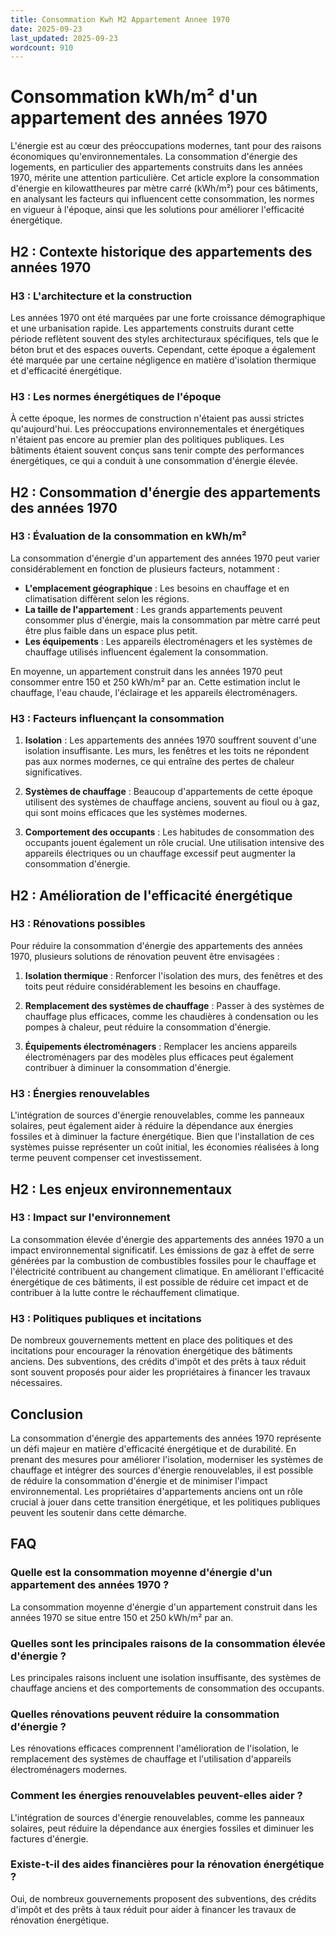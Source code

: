 ```yaml
---
title: Consommation Kwh M2 Appartement Annee 1970
date: 2025-09-23
last_updated: 2025-09-23
wordcount: 910
---
```


# Consommation kWh/m² d'un appartement des années 1970

L'énergie est au cœur des préoccupations modernes, tant pour des raisons économiques qu'environnementales. La consommation d'énergie des logements, en particulier des appartements construits dans les années 1970, mérite une attention particulière. Cet article explore la consommation d'énergie en kilowattheures par mètre carré (kWh/m²) pour ces bâtiments, en analysant les facteurs qui influencent cette consommation, les normes en vigueur à l'époque, ainsi que les solutions pour améliorer l'efficacité énergétique.

## H2 : Contexte historique des appartements des années 1970

### H3 : L'architecture et la construction

Les années 1970 ont été marquées par une forte croissance démographique et une urbanisation rapide. Les appartements construits durant cette période reflètent souvent des styles architecturaux spécifiques, tels que le béton brut et des espaces ouverts. Cependant, cette époque a également été marquée par une certaine négligence en matière d'isolation thermique et d'efficacité énergétique.

### H3 : Les normes énergétiques de l'époque

À cette époque, les normes de construction n'étaient pas aussi strictes qu'aujourd'hui. Les préoccupations environnementales et énergétiques n'étaient pas encore au premier plan des politiques publiques. Les bâtiments étaient souvent conçus sans tenir compte des performances énergétiques, ce qui a conduit à une consommation d'énergie élevée.

## H2 : Consommation d'énergie des appartements des années 1970

### H3 : Évaluation de la consommation en kWh/m²

La consommation d'énergie d'un appartement des années 1970 peut varier considérablement en fonction de plusieurs facteurs, notamment :

- **L'emplacement géographique** : Les besoins en chauffage et en climatisation diffèrent selon les régions.
- **La taille de l'appartement** : Les grands appartements peuvent consommer plus d'énergie, mais la consommation par mètre carré peut être plus faible dans un espace plus petit.
- **Les équipements** : Les appareils électroménagers et les systèmes de chauffage utilisés influencent également la consommation.

En moyenne, un appartement construit dans les années 1970 peut consommer entre 150 et 250 kWh/m² par an. Cette estimation inclut le chauffage, l'eau chaude, l'éclairage et les appareils électroménagers.

### H3 : Facteurs influençant la consommation

1. **Isolation** : Les appartements des années 1970 souffrent souvent d'une isolation insuffisante. Les murs, les fenêtres et les toits ne répondent pas aux normes modernes, ce qui entraîne des pertes de chaleur significatives.

2. **Systèmes de chauffage** : Beaucoup d'appartements de cette époque utilisent des systèmes de chauffage anciens, souvent au fioul ou à gaz, qui sont moins efficaces que les systèmes modernes.

3. **Comportement des occupants** : Les habitudes de consommation des occupants jouent également un rôle crucial. Une utilisation intensive des appareils électriques ou un chauffage excessif peut augmenter la consommation d'énergie.

## H2 : Amélioration de l'efficacité énergétique

### H3 : Rénovations possibles

Pour réduire la consommation d'énergie des appartements des années 1970, plusieurs solutions de rénovation peuvent être envisagées :

1. **Isolation thermique** : Renforcer l'isolation des murs, des fenêtres et des toits peut réduire considérablement les besoins en chauffage.

2. **Remplacement des systèmes de chauffage** : Passer à des systèmes de chauffage plus efficaces, comme les chaudières à condensation ou les pompes à chaleur, peut réduire la consommation d'énergie.

3. **Équipements électroménagers** : Remplacer les anciens appareils électroménagers par des modèles plus efficaces peut également contribuer à diminuer la consommation d'énergie.

### H3 : Énergies renouvelables

L'intégration de sources d'énergie renouvelables, comme les panneaux solaires, peut également aider à réduire la dépendance aux énergies fossiles et à diminuer la facture énergétique. Bien que l'installation de ces systèmes puisse représenter un coût initial, les économies réalisées à long terme peuvent compenser cet investissement.

## H2 : Les enjeux environnementaux

### H3 : Impact sur l'environnement

La consommation élevée d'énergie des appartements des années 1970 a un impact environnemental significatif. Les émissions de gaz à effet de serre générées par la combustion de combustibles fossiles pour le chauffage et l'électricité contribuent au changement climatique. En améliorant l'efficacité énergétique de ces bâtiments, il est possible de réduire cet impact et de contribuer à la lutte contre le réchauffement climatique.

### H3 : Politiques publiques et incitations

De nombreux gouvernements mettent en place des politiques et des incitations pour encourager la rénovation énergétique des bâtiments anciens. Des subventions, des crédits d'impôt et des prêts à taux réduit sont souvent proposés pour aider les propriétaires à financer les travaux nécessaires.

## Conclusion

La consommation d'énergie des appartements des années 1970 représente un défi majeur en matière d'efficacité énergétique et de durabilité. En prenant des mesures pour améliorer l'isolation, moderniser les systèmes de chauffage et intégrer des sources d'énergie renouvelables, il est possible de réduire la consommation d'énergie et de minimiser l'impact environnemental. Les propriétaires d'appartements anciens ont un rôle crucial à jouer dans cette transition énergétique, et les politiques publiques peuvent les soutenir dans cette démarche.

## FAQ

### Quelle est la consommation moyenne d'énergie d'un appartement des années 1970 ?

La consommation moyenne d'énergie d'un appartement construit dans les années 1970 se situe entre 150 et 250 kWh/m² par an.

### Quelles sont les principales raisons de la consommation élevée d'énergie ?

Les principales raisons incluent une isolation insuffisante, des systèmes de chauffage anciens et des comportements de consommation des occupants.

### Quelles rénovations peuvent réduire la consommation d'énergie ?

Les rénovations efficaces comprennent l'amélioration de l'isolation, le remplacement des systèmes de chauffage et l'utilisation d'appareils électroménagers modernes.

### Comment les énergies renouvelables peuvent-elles aider ?

L'intégration de sources d'énergie renouvelables, comme les panneaux solaires, peut réduire la dépendance aux énergies fossiles et diminuer les factures d'énergie.

### Existe-t-il des aides financières pour la rénovation énergétique ?

Oui, de nombreux gouvernements proposent des subventions, des crédits d'impôt et des prêts à taux réduit pour aider à financer les travaux de rénovation énergétique.